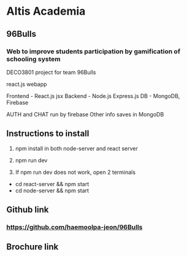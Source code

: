 # Altis Academia 

## 96Bulls

### Web to improve students participation by gamification of schooling system

DECO3801 project for team 96Bulls

react.js webapp

Frontend - React.js jsx
Backend - Node.js Express.js
DB - MongoDB, Firebase

AUTH and CHAT run by firebase
Other info saves in MongoDB


## Instructions to install

1. npm install in both node-server and react server

2. npm run dev 

3. If npm run dev does not work, open 2 terminals
 - cd react-server && npm start
 - cd node-server && npm start

## Github link
### https://github.com/haemoolpa-jeon/96Bulls

## Brochure link
### 